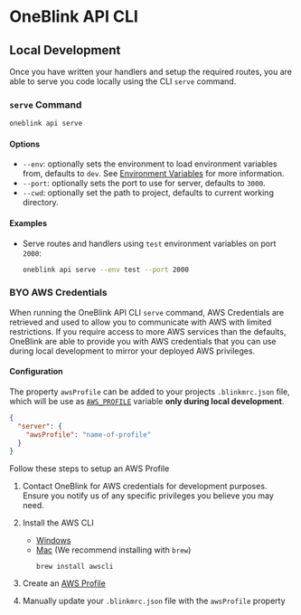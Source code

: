 # OneBlink API CLI

## Local Development

Once you have written your handlers and setup the required routes, you are able to serve you code locally using the CLI `serve` command.

### `serve` Command

```bash
oneblink api serve
```

#### Options

- `--env`: optionally sets the environment to load environment variables from, defaults to `dev`. See [Environment Variables](./environment-variables.md) for more information.
- `--port`: optionally sets the port to use for server, defaults to `3000`.
- `--cwd`: optionally set the path to project, defaults to current working directory.

#### Examples

- Serve routes and handlers using `test` environment variables on port `2000`:

  ```bash
  oneblink api serve --env test --port 2000
  ```

### BYO AWS Credentials

When running the OneBlink API CLI `serve` command, AWS Credentials are retrieved and used to allow you to communicate with AWS with limited restrictions. If you require access to more AWS services than the defaults, OneBlink are able to provide you with AWS credentials that you can use during local development to mirror your deployed AWS privileges.

#### Configuration

The property `awsProfile` can be added to your projects `.blinkmrc.json` file, which will be use as [`AWS_PROFILE`](https://docs.aws.amazon.com/cli/latest/userguide/cli-environment.html) variable **only during local development**.

```json
{
  "server": {
    "awsProfile": "name-of-profile"
  }
}
```

Follow these steps to setup an AWS Profile

1.  Contact OneBlink for AWS credentials for development purposes. Ensure you notify us of any specific privileges you believe you may need.

1.  Install the AWS CLI

    - [Windows](https://docs.aws.amazon.com/cli/latest/userguide/awscli-install-windows.html)
    - [Mac](https://docs.aws.amazon.com/cli/latest/userguide/cli-install-macos.html) (We recommend installing with `brew`)
      ```
      brew install awscli
      ```

1.  Create an [AWS Profile](https://docs.aws.amazon.com/cli/latest/userguide/cli-multiple-profiles.html)

1.  Manually update your `.blinkmrc.json` file with the `awsProfile` property
